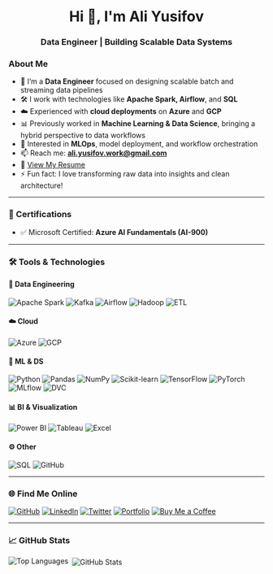 <h1 align="center">Hi 👋, I'm Ali Yusifov</h1>
<h3 align="center">Data Engineer | Building Scalable Data Systems</h3>

### About Me

- 💼 I’m a **Data Engineer** focused on designing scalable batch and streaming data pipelines  
- 🛠️ I work with technologies like **Apache Spark, Airflow**, and **SQL**  
- ☁️ Experienced with **cloud deployments** on **Azure** and **GCP**  
- 📊 Previously worked in **Machine Learning & Data Science**, bringing a hybrid perspective to data workflows  
- 🧠 Interested in **MLOps**, model deployment, and workflow orchestration  
- 📫 Reach me: **ali.yusifov.work@gmail.com**  
- 📄 [View My Resume](https://1drv.ms/b/s!At-R4Y4RWfpEhswVU1DWiumOcuv0vw?e=QrcHcs)  
- ⚡ Fun fact: I love transforming raw data into insights and clean architecture!

---

### 🏅 Certifications

- ✅ Microsoft Certified: **Azure AI Fundamentals (AI-900)**

---

### 🛠️ Tools & Technologies

#### 💾 Data Engineering
![Apache Spark](https://img.shields.io/badge/Apache%20Spark-E25A1C?style=flat-square&logo=apache-spark&logoColor=white)
![Kafka](https://img.shields.io/badge/Kafka-231F20?style=flat-square&logo=apache-kafka&logoColor=white)
![Airflow](https://img.shields.io/badge/Apache%20Airflow-017CEE?style=flat-square&logo=apache-airflow&logoColor=white)
![Hadoop](https://img.shields.io/badge/Hadoop-66CCFF?style=flat-square&logo=apache-hadoop&logoColor=white)
![ETL](https://img.shields.io/badge/ETL%20Pipelines-FFA500?style=flat-square)

#### ☁️ Cloud
![Azure](https://img.shields.io/badge/Azure-0078D4?style=flat-square&logo=microsoft-azure&logoColor=white)
![GCP](https://img.shields.io/badge/GCP-4285F4?style=flat-square&logo=google-cloud&logoColor=white)

#### 🧠 ML & DS
![Python](https://img.shields.io/badge/Python-3776AB?style=flat-square&logo=python&logoColor=white)
![Pandas](https://img.shields.io/badge/Pandas-150458?style=flat-square&logo=pandas&logoColor=white)
![NumPy](https://img.shields.io/badge/Numpy-013243?style=flat-square&logo=numpy&logoColor=white)
![Scikit-learn](https://img.shields.io/badge/Scikit--learn-F7931E?style=flat-square&logo=scikit-learn&logoColor=white)
![TensorFlow](https://img.shields.io/badge/Tensorflow-FF6F00?style=flat-square&logo=tensorflow&logoColor=white)
![PyTorch](https://img.shields.io/badge/PyTorch-EE4C2C?style=flat-square&logo=pytorch&logoColor=white)
![MLflow](https://img.shields.io/badge/MLflow-0194E2?style=flat-square&logo=mlflow&logoColor=white)
![DVC](https://img.shields.io/badge/DVC-945DD6?style=flat-square&logo=dvc&logoColor=white)

#### 📊 BI & Visualization
![Power BI](https://img.shields.io/badge/Power%20BI-F2C811?style=flat-square&logo=power-bi&logoColor=black)
![Tableau](https://img.shields.io/badge/Tableau-E97627?style=flat-square&logo=tableau&logoColor=white)
![Excel](https://img.shields.io/badge/Excel-217346?style=flat-square&logo=microsoft-excel&logoColor=white)

#### ⚙️ Other
![SQL](https://img.shields.io/badge/SQL-CC2927?style=flat-square&logo=sql&logoColor=white)
![GitHub](https://img.shields.io/badge/GitHub-181717?style=flat-square&logo=github&logoColor=white)

---

### 🌐 Find Me Online

[![GitHub](https://img.shields.io/badge/GitHub-100000?style=for-the-badge&logo=github&logoColor=white)](https://github.com/aliyusifov99)
[![LinkedIn](https://img.shields.io/badge/LinkedIn-0077B5?style=for-the-badge&logo=linkedin&logoColor=white)](https://www.linkedin.com/in/ali-yusifov/)
[![Twitter](https://img.shields.io/badge/Twitter-1DA1F2?style=for-the-badge&logo=twitter&logoColor=white)](https://twitter.com/aliyusifovpy)
[![Portfolio](https://img.shields.io/badge/Website-4CAF50?style=for-the-badge&logo=google-earth&logoColor=white)](https://aliyusifovai.com/)
[![Buy Me a Coffee](https://img.shields.io/badge/Buy_Me_A_Coffee-F7DF1E?style=for-the-badge&logo=buy-me-a-coffee&logoColor=black)](https://www.buymeacoffee.com/aliyusifov)

---

### 📈 GitHub Stats

<p>
  <img align="left" src="https://github-readme-stats.vercel.app/api/top-langs?username=aliyusifov99&show_icons=true&locale=en&layout=compact" alt="Top Languages" />
</p>

<p>
  &nbsp;<img align="center" src="https://github-readme-stats.vercel.app/api?username=aliyusifov99&show_icons=true&locale=en" alt="GitHub Stats" />
</p>
